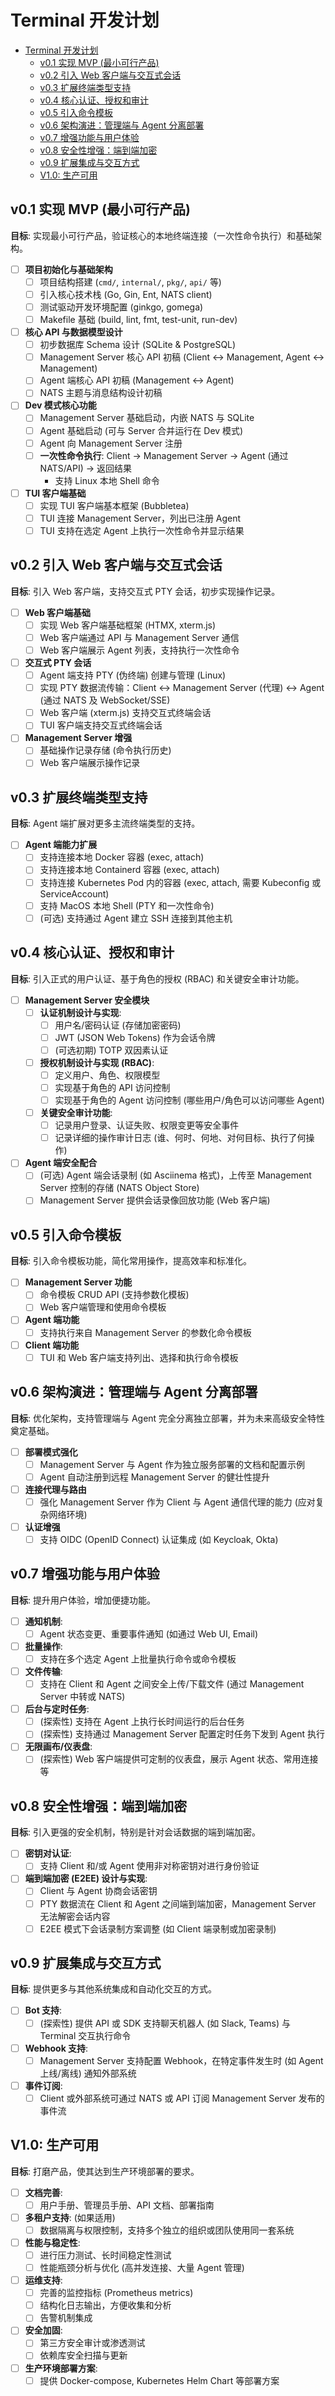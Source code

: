 # Terminal 开发计划

- [Terminal 开发计划](#terminal-开发计划)
  - [v0.1 实现 MVP (最小可行产品)](#v01-实现-mvp-最小可行产品)
  - [v0.2 引入 Web 客户端与交互式会话](#v02-引入-web-客户端与交互式会话)
  - [v0.3 扩展终端类型支持](#v03-扩展终端类型支持)
  - [v0.4 核心认证、授权和审计](#v04-核心认证授权和审计)
  - [v0.5 引入命令模板](#v05-引入命令模板)
  - [v0.6 架构演进：管理端与 Agent 分离部署](#v06-架构演进管理端与-agent-分离部署)
  - [v0.7 增强功能与用户体验](#v07-增强功能与用户体验)
  - [v0.8 安全性增强：端到端加密](#v08-安全性增强端到端加密)
  - [v0.9 扩展集成与交互方式](#v09-扩展集成与交互方式)
  - [V1.0: 生产可用](#v10-生产可用)

## v0.1 实现 MVP (最小可行产品)

**目标**: 实现最小可行产品，验证核心的本地终端连接（一次性命令执行）和基础架构。

- [ ] **项目初始化与基础架构**
  - [ ] 项目结构搭建 (`cmd/`, `internal/`, `pkg/`, `api/` 等)
  - [ ] 引入核心技术栈 (Go, Gin, Ent, NATS client)
  - [ ] 测试驱动开发环境配置 (ginkgo, gomega)
  - [ ] Makefile 基础 (build, lint, fmt, test-unit, run-dev)
- [ ] **核心 API 与数据模型设计**
  - [ ] 初步数据库 Schema 设计 (SQLite & PostgreSQL)
  - [ ] Management Server 核心 API 初稿 (Client <-> Management, Agent <-> Management)
  - [ ] Agent 端核心 API 初稿 (Management <-> Agent)
  - [ ] NATS 主题与消息结构设计初稿
- [ ] **Dev 模式核心功能**
  - [ ] Management Server 基础启动，内嵌 NATS 与 SQLite
  - [ ] Agent 基础启动 (可与 Server 合并运行在 Dev 模式)
  - [ ] Agent 向 Management Server 注册
  - [ ] **一次性命令执行**: Client -> Management Server -> Agent (通过 NATS/API) -> 返回结果
    - 支持 Linux 本地 Shell 命令
- [ ] **TUI 客户端基础**
  - [ ] 实现 TUI 客户端基本框架 (Bubbletea)
  - [ ] TUI 连接 Management Server，列出已注册 Agent
  - [ ] TUI 支持在选定 Agent 上执行一次性命令并显示结果

## v0.2 引入 Web 客户端与交互式会话

**目标**: 引入 Web 客户端，支持交互式 PTY 会话，初步实现操作记录。

- [ ] **Web 客户端基础**
  - [ ] 实现 Web 客户端基础框架 (HTMX, xterm.js)
  - [ ] Web 客户端通过 API 与 Management Server 通信
  - [ ] Web 客户端展示 Agent 列表，支持执行一次性命令
- [ ] **交互式 PTY 会话**
  - [ ] Agent 端支持 PTY (伪终端) 创建与管理 (Linux)
  - [ ] 实现 PTY 数据流传输：Client <-> Management Server (代理) <-> Agent (通过 NATS 及 WebSocket/SSE)
  - [ ] Web 客户端 (xterm.js) 支持交互式终端会话
  - [ ] TUI 客户端支持交互式终端会话
- [ ] **Management Server 增强**
  - [ ] 基础操作记录存储 (命令执行历史)
  - [ ] Web 客户端展示操作记录

## v0.3 扩展终端类型支持

**目标**: Agent 端扩展对更多主流终端类型的支持。

- [ ] **Agent 端能力扩展**
  - [ ] 支持连接本地 Docker 容器 (exec, attach)
  - [ ] 支持连接本地 Containerd 容器 (exec, attach)
  - [ ] 支持连接 Kubernetes Pod 内的容器 (exec, attach, 需要 Kubeconfig 或 ServiceAccount)
  - [ ] 支持 MacOS 本地 Shell (PTY 和一次性命令)
  - [ ] (可选) 支持通过 Agent 建立 SSH 连接到其他主机

## v0.4 核心认证、授权和审计

**目标**: 引入正式的用户认证、基于角色的授权 (RBAC) 和关键安全审计功能。

- [ ] **Management Server 安全模块**
  - [ ] **认证机制设计与实现**:
    - [ ] 用户名/密码认证 (存储加密密码)
    - [ ] JWT (JSON Web Tokens) 作为会话令牌
    - [ ] (可选初期) TOTP 双因素认证
  - [ ] **授权机制设计与实现 (RBAC)**:
    - [ ] 定义用户、角色、权限模型
    - [ ] 实现基于角色的 API 访问控制
    - [ ] 实现基于角色的 Agent 访问控制 (哪些用户/角色可以访问哪些 Agent)
  - [ ] **关键安全审计功能**:
    - [ ] 记录用户登录、认证失败、权限变更等安全事件
    - [ ] 记录详细的操作审计日志 (谁、何时、何地、对何目标、执行了何操作)
- [ ] **Agent 端安全配合**
  - [ ] (可选) Agent 端会话录制 (如 Asciinema 格式)，上传至 Management Server 控制的存储 (NATS Object Store)
  - [ ] Management Server 提供会话录像回放功能 (Web 客户端)

## v0.5 引入命令模板

**目标**: 引入命令模板功能，简化常用操作，提高效率和标准化。

- [ ] **Management Server 功能**
  - [ ] 命令模板 CRUD API (支持参数化模板)
  - [ ] Web 客户端管理和使用命令模板
- [ ] **Agent 端功能**
  - [ ] 支持执行来自 Management Server 的参数化命令模板
- [ ] **Client 端功能**
  - [ ] TUI 和 Web 客户端支持列出、选择和执行命令模板

## v0.6 架构演进：管理端与 Agent 分离部署

**目标**: 优化架构，支持管理端与 Agent 完全分离独立部署，并为未来高级安全特性奠定基础。

- [ ] **部署模式强化**
  - [ ] Management Server 与 Agent 作为独立服务部署的文档和配置示例
  - [ ] Agent 自动注册到远程 Management Server 的健壮性提升
- [ ] **连接代理与路由**
  - [ ] 强化 Management Server 作为 Client 与 Agent 通信代理的能力 (应对复杂网络环境)
- [ ] **认证增强**
  - [ ] 支持 OIDC (OpenID Connect) 认证集成 (如 Keycloak, Okta)

## v0.7 增强功能与用户体验

**目标**: 提升用户体验，增加便捷功能。

- [ ] **通知机制**:
  - [ ] Agent 状态变更、重要事件通知 (如通过 Web UI, Email)
- [ ] **批量操作**:
  - [ ] 支持在多个选定 Agent 上批量执行命令或命令模板
- [ ] **文件传输**:
  - [ ] 支持在 Client 和 Agent 之间安全上传/下载文件 (通过 Management Server 中转或 NATS)
- [ ] **后台与定时任务**:
  - [ ] (探索性) 支持在 Agent 上执行长时间运行的后台任务
  - [ ] (探索性) 支持通过 Management Server 配置定时任务下发到 Agent 执行
- [ ] **无限画布/仪表盘**:
  - [ ] (探索性) Web 客户端提供可定制的仪表盘，展示 Agent 状态、常用连接等

## v0.8 安全性增强：端到端加密

**目标**: 引入更强的安全机制，特别是针对会话数据的端到端加密。

- [ ] **密钥对认证**:
  - [ ] 支持 Client 和/或 Agent 使用非对称密钥对进行身份验证
- [ ] **端到端加密 (E2EE) 设计与实现**:
  - [ ] Client 与 Agent 协商会话密钥
  - [ ] PTY 数据流在 Client 和 Agent 之间端到端加密，Management Server 无法解密会话内容
  - [ ] E2EE 模式下会话录制方案调整 (如 Client 端录制或加密录制)

## v0.9 扩展集成与交互方式

**目标**: 提供更多与其他系统集成和自动化交互的方式。

- [ ] **Bot 支持**:
  - [ ] (探索性) 提供 API 或 SDK 支持聊天机器人 (如 Slack, Teams) 与 Terminal 交互执行命令
- [ ] **Webhook 支持**:
  - [ ] Management Server 支持配置 Webhook，在特定事件发生时 (如 Agent 上线/离线) 通知外部系统
- [ ] **事件订阅**:
  - [ ] Client 或外部系统可通过 NATS 或 API 订阅 Management Server 发布的事件流

## V1.0: 生产可用

**目标**: 打磨产品，使其达到生产环境部署的要求。

- [ ] **文档完善**:
  - [ ] 用户手册、管理员手册、API 文档、部署指南
- [ ] **多租户支持**: (如果适用)
  - [ ] 数据隔离与权限控制，支持多个独立的组织或团队使用同一套系统
- [ ] **性能与稳定性**:
  - [ ] 进行压力测试、长时间稳定性测试
  - [ ] 性能瓶颈分析与优化 (高并发连接、大量 Agent 管理)
- [ ] **运维支持**:
  - [ ] 完善的监控指标 (Prometheus metrics)
  - [ ] 结构化日志输出，方便收集和分析
  - [ ] 告警机制集成
- [ ] **安全加固**:
  - [ ] 第三方安全审计或渗透测试
  - [ ] 依赖库安全扫描与更新
- [ ] **生产环境部署方案**:
  - [ ] 提供 Docker-compose, Kubernetes Helm Chart 等部署方案

